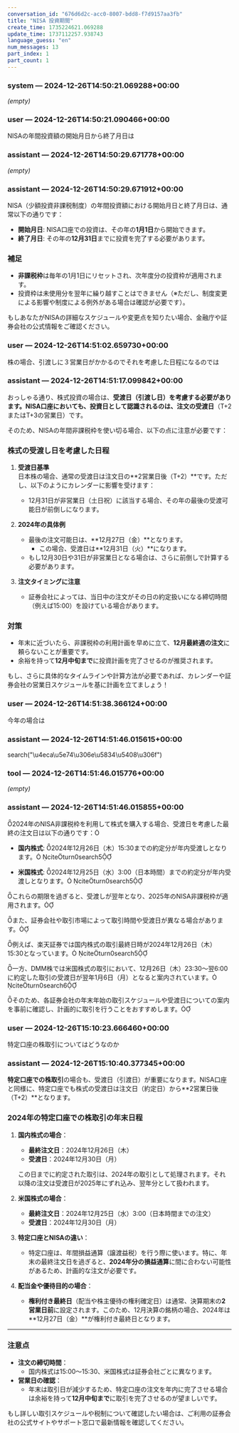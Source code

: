 ```yaml
---
conversation_id: "676d6d2c-acc0-8007-bdd8-f7d9157aa3fb"
title: "NISA 投資期間"
create_time: 1735224621.069288
update_time: 1737112257.938743
language_guess: "en"
num_messages: 13
part_index: 1
part_count: 1
---
```


### system — 2024-12-26T14:50:21.069288+00:00

_(empty)_

### user — 2024-12-26T14:50:21.090466+00:00

NISAの年間投資額の開始月日から終了月日は

### assistant — 2024-12-26T14:50:29.671778+00:00

_(empty)_

### assistant — 2024-12-26T14:50:29.671912+00:00

NISA（少額投資非課税制度）の年間投資額における開始月日と終了月日は、通常以下の通りです：

- **開始月日**: NISA口座での投資は、その年の**1月1日**から開始できます。
- **終了月日**: その年の**12月31日**までに投資を完了する必要があります。

### 補足
- **非課税枠**は毎年の1月1日にリセットされ、次年度分の投資枠が適用されます。
- 投資枠は未使用分を翌年に繰り越すことはできません（※ただし、制度変更による影響や制度による例外がある場合は確認が必要です）。

もしあなたがNISAの詳細なスケジュールや変更点を知りたい場合、金融庁や証券会社の公式情報をご確認ください。

### user — 2024-12-26T14:51:02.659730+00:00

株の場合、引渡しに３営業日がかかるのでそれを考慮した日程になるのでは

### assistant — 2024-12-26T14:51:17.099842+00:00

おっしゃる通り、株式投資の場合は、**受渡日（引渡し日）**を考慮する必要があります。NISA口座においても、投資日として認識されるのは、注文の**受渡日**（T+2またはT+3の営業日）です。

そのため、NISAの年間非課税枠を使い切る場合、以下の点に注意が必要です：

### 株式の受渡し日を考慮した日程
1. **受渡日基準**  
   日本株の場合、通常の受渡日は注文日の**2営業日後（T+2）**です。ただし、以下のようにカレンダーに影響を受けます：
   - 12月31日が非営業日（土日祝）に該当する場合、その年の最後の受渡可能日が前倒しになります。

2. **2024年の具体例**  
   - 最後の注文可能日は、**12月27日（金）**となります。
     - この場合、受渡日は**12月31日（火）**になります。
   - もし12月30日や31日が非営業日となる場合は、さらに前倒しで計算する必要があります。

3. **注文タイミングに注意**  
   - 証券会社によっては、当日中の注文がその日の約定扱いになる締切時間（例えば15:00）を設けている場合があります。

### 対策
- 年末に近づいたら、非課税枠の利用計画を早めに立て、**12月最終週の注文**に頼らないことが重要です。
- 余裕を持って**12月中旬まで**に投資計画を完了させるのが推奨されます。

もし、さらに具体的なタイムラインや計算方法が必要であれば、カレンダーや証券会社の営業日スケジュールを基に計画を立てましょう！

### user — 2024-12-26T14:51:38.366124+00:00

今年の場合は

### assistant — 2024-12-26T14:51:46.015615+00:00

search("\u4eca\u5e74\u306e\u5834\u5408\u306f")

### tool — 2024-12-26T14:51:46.015776+00:00

_(empty)_

### assistant — 2024-12-26T14:51:46.015855+00:00

2024年のNISA非課税枠を利用して株式を購入する場合、受渡日を考慮した最終の注文日は以下の通りです：

- **国内株式**: 2024年12月26日（木）15:30までの約定分が年内受渡しとなります。 citeturn0search5

- **米国株式**: 2024年12月25日（水）3:00（日本時間）までの約定分が年内受渡しとなります。 citeturn0search5

これらの期限を過ぎると、受渡しが翌年となり、2025年のNISA非課税枠が適用されます。

また、証券会社や取引市場によって取引時間や受渡日が異なる場合があります。

例えば、楽天証券では国内株式の取引最終日時が2024年12月26日（木）15:30となっています。 citeturn0search5

一方、DMM株では米国株式の取引において、12月26日（木）23:30～翌6:00に約定した取引の受渡日が翌年1月6日（月）となると案内されています。 citeturn0search6

そのため、各証券会社の年末年始の取引スケジュールや受渡日についての案内を事前に確認し、計画的に取引を行うことをおすすめします。

### user — 2024-12-26T15:10:23.666460+00:00

特定口座の株取引についてはどうなのか

### assistant — 2024-12-26T15:10:40.377345+00:00

**特定口座での株取引**の場合も、受渡日（引渡日）が重要になります。NISA口座と同様に、特定口座でも株式の受渡日は注文日（約定日）から**2営業日後（T+2）**となります。

### 2024年の特定口座での株取引の年末日程

1. **国内株式の場合**：
   - **最終注文日**：2024年12月26日（木）
   - **受渡日**：2024年12月30日（月）

   この日までに約定された取引は、2024年の取引として処理されます。それ以降の注文は受渡日が2025年にずれ込み、翌年分として扱われます。

2. **米国株式の場合**：
   - **最終注文日**：2024年12月25日（水）3:00（日本時間までの注文）
   - **受渡日**：2024年12月30日（月）

3. **特定口座とNISAの違い**：
   - 特定口座は、年間損益通算（譲渡益税）を行う際に使います。特に、年末の最終注文日を過ぎると、**2024年分の損益通算**に間に合わない可能性があるため、計画的な注文が必要です。

4. **配当金や優待目的の場合**：
   - **権利付き最終日**（配当や株主優待の権利確定日）は通常、決算期末の**2営業日前**に設定されます。このため、12月決算の銘柄の場合、2024年は**12月27日（金）**が権利付き最終日となります。

---

### 注意点
- **注文の締切時間**：
  - 国内株式は15:00～15:30、米国株式は証券会社ごとに異なります。
- **営業日の確認**：
  - 年末は取引日が減少するため、特定口座の注文を年内に完了させる場合は余裕を持って**12月中旬まで**に取引を完了させるのが望ましいです。

もし詳しい取引スケジュールや税制について確認したい場合は、ご利用の証券会社の公式サイトやサポート窓口で最新情報を確認してください。
